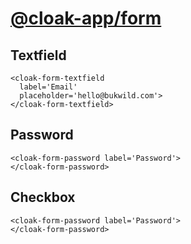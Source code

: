 # [@cloak-app/form](https://github.com/BKWLD/cloak-form)

## Textfield

<cloak-form-textfield
  label='Email'
  placeholder='hello@bukwild.com'>
</cloak-form-textfield>

```vue
<cloak-form-textfield
  label='Email'
  placeholder='hello@bukwild.com'>
</cloak-form-textfield>
```

## Password

<cloak-form-password
  label='Password'>
</cloak-form-password>

```vue
<cloak-form-password label='Password'>
</cloak-form-password>
```

## Checkbox

<cloak-form-checkbox
  label='I agree to the <a href="">terms</a>'>
</cloak-form-checkbox>

```vue
<cloak-form-password label='Password'>
</cloak-form-password>
```
